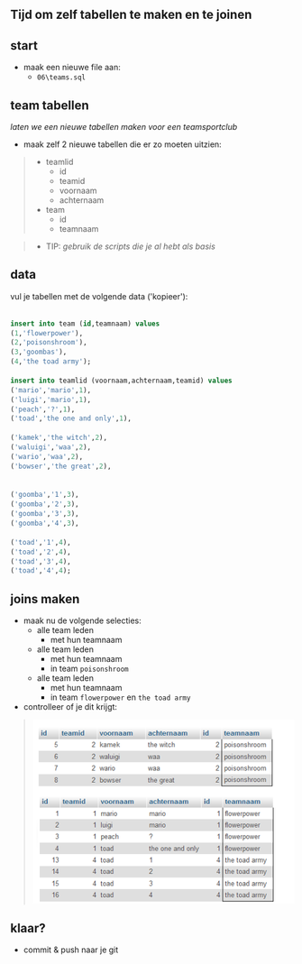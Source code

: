 ## Tijd om zelf tabellen te maken en te joinen


## start

- maak een nieuwe file aan:
    - `06\teams.sql`

## team tabellen    
*laten we een nieuwe tabellen maken voor een teamsportclub*

- maak zelf 2 nieuwe tabellen die er zo moeten uitzien:
> - teamlid
>    - id
>    - teamid
>    - voornaam
>    - achternaam
> - team
>    - id
>    - teamnaam

> - TIP: *gebruik de scripts die je al hebt als basis*


## data

vul je tabellen met de volgende data ('kopieer'):
```SQL

insert into team (id,teamnaam) values 
(1,'flowerpower'),
(2,'poisonshroom'),
(3,'goombas'),
(4,'the toad army');

insert into teamlid (voornaam,achternaam,teamid) values 
('mario','mario',1),
('luigi','mario',1),
('peach','?',1),
('toad','the one and only',1),

('kamek','the witch',2),
('waluigi','waa',2),
('wario','waa',2),
('bowser','the great',2),


('goomba','1',3),
('goomba','2',3),
('goomba','3',3),
('goomba','4',3),

('toad','1',4),
('toad','2',4),
('toad','3',4),
('toad','4',4);


```

## joins maken


- maak nu de volgende selecties:
    - alle team leden
        - met hun teamnaam
    - alle team leden
        - met hun teamnaam
        - in team `poisonshroom`
    - alle team leden
        - met hun teamnaam
        - in team `flowerpower` en `the toad army`
- controlleer of je dit krijgt:
> ![](img/teamsresult.png)

## klaar?

- commit & push naar je git